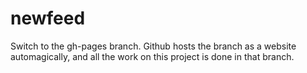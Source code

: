 # newfeed
Switch to the gh-pages branch. Github hosts the branch as a website automagically, 
and all the work on this project is done in that branch.
